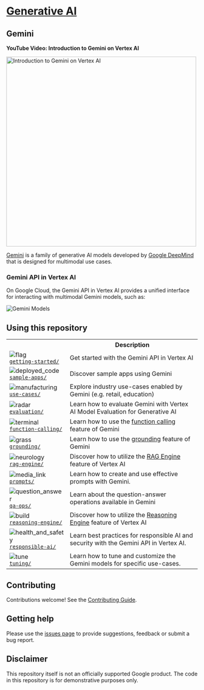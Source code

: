 # [Generative AI](https://cloud.google.com/ai/generative-ai/)

## Gemini

<!-- markdownlint-disable MD036 -->
**YouTube Video: Introduction to Gemini on Vertex AI**
<!-- markdownlint-enable MD036 -->

<!-- markdownlint-disable MD033 -->
<a href="https://www.youtube.com/watch?v=YfiLUpNejpE&list=PLIivdWyY5sqJio2yeg1dlfILOUO2FoFRx" target="_blank">
  <img src="https://img.youtube.com/vi/YfiLUpNejpE/maxresdefault.jpg" alt="Introduction to Gemini on Vertex AI" width="500">
</a>
<!-- markdownlint-enable MD033 -->

[Gemini](https://deepmind.google/technologies/gemini) is a family of generative AI models developed by [Google DeepMind](https://deepmind.google) that is designed for multimodal use cases.

### Gemini API in Vertex AI

On Google Cloud, the Gemini API in Vertex AI provides a unified interface for interacting with multimodal Gemini models, such as:

![Gemini Models](https://storage.googleapis.com/github-repo/GeminiModels.png)

## Using this repository

<!-- markdownlint-disable MD033 -->
<table>
  <tr>
    <th></th>
    <th style="text-align: center;">Description</th>
  </tr>
  <tr>
    <td>
      <img src="https://fonts.gstatic.com/s/i/short-term/release/googlesymbols/flag/default/40px.svg" alt="flag">
      <br>
      <a href="getting-started/"><code>getting-started/</code></a>
    </td>
    <td>Get started with the Gemini API in Vertex AI
    </td>
  </tr>
  <tr>
    <td>
      <img src="https://fonts.gstatic.com/s/i/short-term/release/googlesymbols/deployed_code/default/40px.svg" alt="deployed_code">
      <br>
      <a href="sample-apps/"><code>sample-apps/</code></a>
    </td>
    <td>Discover sample apps using Gemini</td>
  </tr>
  <tr>
    <td>
      <img src="https://fonts.gstatic.com/s/i/short-term/release/googlesymbols/manufacturing/default/40px.svg" alt="manufacturing">
      <br>
      <a href="use-cases/"><code>use-cases/</code></a>
    </td>
    <td>Explore industry use-cases enabled by Gemini (e.g. retail, education)</td>
  </tr>
  <tr>
    <td>
      <img src="https://fonts.gstatic.com/s/i/short-term/release/googlesymbols/radar/default/40px.svg" alt="radar">
      <br>
      <a href="evaluation/"><code>evaluation/</code></a>
    </td>
    <td>Learn how to evaluate Gemini with Vertex AI Model Evaluation for Generative AI</td>
  </tr>
  <tr>
    <td>
      <img src="https://fonts.gstatic.com/s/i/short-term/release/googlesymbols/terminal/default/40px.svg" alt="terminal">
      <br>
      <a href="function-calling/"><code>function-calling/</code></a>
    </td>
    <td>Learn how to use the <a href="https://cloud.google.com/vertex-ai/docs/generative-ai/multimodal/function-calling">function calling</a> feature of Gemini</td>
  </tr>
  <tr>
    <td>
      <img src="https://fonts.gstatic.com/s/i/short-term/release/googlesymbols/grass/default/40px.svg" alt="grass">
      <br>
      <a href="grounding/"><code>grounding/</code></a>
    </td>
    <td>Learn how to use the <a href="https://cloud.google.com/vertex-ai/generative-ai/docs/grounding/overview">grounding</a> feature of Gemini</td>
  </tr>
  <tr>
    <td>
      <img src="https://fonts.gstatic.com/s/i/short-term/release/googlesymbols/neurology/default/40px.svg" alt="neurology">
      <br>
      <a href="rag-engine/"><code>rag-engine/</code></a>
    </td>
    <td>Discover how to utilize the <a href="https://cloud.google.com/vertex-ai/generative-ai/docs/rag-overview">RAG Engine</a> feature of Vertex AI</td>
  </tr>
  <tr>
    <td>
      <img src="https://fonts.gstatic.com/s/i/short-term/release/googlesymbols/media_link/default/40px.svg" alt="media_link">
      <br>
      <a href="prompts/"><code>prompts/</code></a>
    </td>
    <td>Learn how to create and use effective prompts with Gemini.</td>
  </tr>
  <tr>
    <td>
      <img src="https://fonts.gstatic.com/s/i/short-term/release/googlesymbols/question_answer/default/40px.svg" alt="question_answer">
      <br>
      <a href="qa-ops/"><code>qa-ops/</code></a>
    </td>
    <td>Learn about the question-answer operations available in Gemini</td>
  </tr>
  <tr>
    <td>
      <img src="https://fonts.gstatic.com/s/i/short-term/release/googlesymbols/build/default/40px.svg" alt="build">
      <br>
      <a href="reasoning-engine/"><code>reasoning-engine/</code></a>
    </td>
    <td>Discover how to utilize the <a href="https://cloud.google.com/vertex-ai/generative-ai/docs/reasoning-engine/overview">Reasoning Engine</a> feature of Vertex AI</td>
  </tr>
  <tr>
    <td>
      <img src="https://fonts.gstatic.com/s/i/short-term/release/googlesymbols/health_and_safety/default/40px.svg" alt="health_and_safety">
      <br>
      <a href="responsible-ai/"><code>responsible-ai/</code></a>
    </td>
    <td>Learn best practices for responsible AI and security with the Gemini API in Vertex AI.</td>
  </tr>
  <tr>
    <td>
      <img src="https://fonts.gstatic.com/s/i/short-term/release/googlesymbols/tune/default/40px.svg" alt="tune">
      <br>
      <a href="tuning/"><code>tuning/</code></a>
    </td>
    <td>Learn how to tune and customize the Gemini models for specific use-cases.</td>
  </tr>
</table>
<!-- markdownlint-enable MD033 -->

## Contributing

Contributions welcome! See the [Contributing Guide](https://github.com/GoogleCloudPlatform/generative-ai/blob/main/CONTRIBUTING.md).

## Getting help

Please use the [issues page](https://github.com/GoogleCloudPlatform/generative-ai/issues) to provide suggestions, feedback or submit a bug report.

## Disclaimer

This repository itself is not an officially supported Google product. The code in this repository is for demonstrative purposes only.
